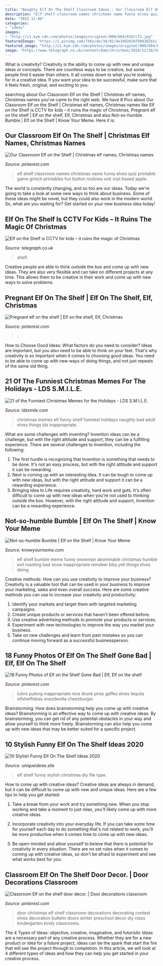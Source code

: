 ```yaml
---
title: "Naughty Elf On The Shelf Classroom Ideas : Our Classroom Elf On The Shelf"
description: "Elf shelf classroom names christmas name funny elves quiz printable game grinch printables fun button routines unit visit based apple"
date: "2022-11-06"
categories:
- "ideas"
images:
- "http://i1.kym-cdn.com/photos/images/original/000/664/610/cf2.jpg"
featuredImage: "https://i.pinimg.com/736x/4e/34/92/4e3492d16f909202b1c71b6cb7d27def--elf-names-classroom-routines.jpg"
featured_image: "http://i1.kym-cdn.com/photos/images/original/000/664/610/cf2.jpg"
image: "https://www.telegraph.co.uk/content/dam/christmas/2016/12/16/S08WYG-xlarge_trans_NvBQzQNjv4BqqVzuuqpFlyLIwiB6NTmJwSrXQAD_WS9MbUDhaE03OjE.jpg"
---
```



What is creativity?
Creativity is the ability to come up with new and unique ideas or concepts. There are countless ways to be creative, but some people find it easier than others. It all comes down to what you’re looking for in a creative idea. If you want your idea to be successful, make sure that it feels fresh, original, and exciting to you.

	

		
searching about Our Classroom Elf on the Shelf | Christmas elf names, Christmas names you've came to the right web. We have 8 Pics about Our Classroom Elf on the Shelf | Christmas elf names, Christmas names like Elf on the Shelf is CCTV for kids – it ruins the magic of Christmas, Pregnant elf on the shelf | Elf on the shelf, Elf, Christmas and also Not-so-humble Bumble | Elf on the Shelf | Know Your Meme. Here it is:
		
    
## Our Classroom Elf On The Shelf | Christmas Elf Names, Christmas Names

<img loading=lazy src="https://i.pinimg.com/736x/4e/34/92/4e3492d16f909202b1c71b6cb7d27def--elf-names-classroom-routines.jpg" onerror="this.onerror=null;this.src='https://tse4.mm.bing.net/th?id=OIP.yQMlVzlCO0axK1vp1aNjaQHaJl&amp;pid=15.1';" alt="Our Classroom Elf on the Shelf | Christmas elf names, Christmas names">

_Source: pinterest.com_

>elf shelf classroom names christmas name funny elves quiz printable game grinch printables fun button routines unit visit based apple. 

	

The world is constantly changing, and so too are our ideas. Today we're going to take a look at some new ways to think about business. Some of these ideas might be novel, but they could also work in the modern world. So, what are you waiting for? Get started on your new business idea today!

    
## Elf On The Shelf Is CCTV For Kids – It Ruins The Magic Of Christmas

<img loading=lazy src="https://www.telegraph.co.uk/content/dam/christmas/2016/12/16/S08WYG-xlarge_trans_NvBQzQNjv4BqqVzuuqpFlyLIwiB6NTmJwSrXQAD_WS9MbUDhaE03OjE.jpg" onerror="this.onerror=null;this.src='https://tse2.mm.bing.net/th?id=OIP.i_fcFYT9_FAascTclcK7mgHaEo&amp;pid=15.1';" alt="Elf on the Shelf is CCTV for kids – it ruins the magic of Christmas">

_Source: telegraph.co.uk_

>shelf. 

	

Creative people are able to think outside the box and come up with new ideas. They are also very flexible and can take on different projects at any time. This allows them to be creative in their work and come up with new ways to solve problems.

    
## Pregnant Elf On The Shelf | Elf On The Shelf, Elf, Christmas

<img loading=lazy src="https://i.pinimg.com/736x/18/17/7b/18177b597f163c4a50eb3c1c6840a159--elf-on-the-shelf-shelves.jpg" onerror="this.onerror=null;this.src='https://tse1.mm.bing.net/th?id=OIP.Yry4J-dRH297omTfbN_AHgHaLH&amp;pid=15.1';" alt="Pregnant elf on the shelf | Elf on the shelf, Elf, Christmas">

_Source: pinterest.com_

>. 

	

How to Choose Good Ideas: What factors do you need to consider?
Ideas are important, but you also need to be able to think on your feet. That's why creativity is so important when it comes to choosing good ideas. You need to be able to come up with new ways of doing things, and not just repeats of the same old thing.

    
## 21 Of The Funniest Christmas Memes For The Holidays - LDS S.M.I.L.E.

<img loading=lazy src="http://www.ldssmile.com/wp-content/uploads/2013/11/Funny-Pictures-Elf-on-the-shelf.jpg" onerror="this.onerror=null;this.src='https://tse1.mm.bing.net/th?id=OIP.Kz0XtFVqR9cwR6Jm7mhjnwHaJv&amp;pid=15.1';" alt="21 of the Funniest Christmas Memes for the Holidays - LDS S.M.I.L.E.">

_Source: ldssmile.com_

>christmas memes elf funny shelf funniest holidays naughty bad adult elves things lds inappropriate. 

	

What are some challenges with inventing?
Invention ideas can be a challenge, but with the right attitude and support, they can be a fulfilling experience. There are several challenges to Invention, including the following:
1. The first hurdle is recognizing that Invention is something that needs to be done. It's not an easy process, but with the right attitude and support it can be rewarding.
2. Next is coming up with an interesting Idea. It can be tough to come up with new ideas, but with the right attitude and support it can be a rewarding experience. 
3. Bringing Idea to Life requires creativity, hard work and guts. It's often difficult to come up with new ideas when you're not used to thinking outside the box. However, with the right attitude and support, Invention can be a rewarding experience.

    
## Not-so-humble Bumble | Elf On The Shelf | Know Your Meme

<img loading=lazy src="http://i1.kym-cdn.com/photos/images/original/000/664/610/cf2.jpg" onerror="this.onerror=null;this.src='https://tse1.mm.bing.net/th?id=OIP.yq6b-QGltZTFLN4lBiEQ5wHaFj&amp;pid=15.1';" alt="Not-so-humble Bumble | Elf on the Shelf | Know Your Meme">

_Source: knowyourmeme.com_

>elf shelf bumble meme funny snowman abominable christmas humble evil roasting bad snow inappropriate reindeer bbq yeti things elves doing. 

	

Creative methods: How can you use creativity to improve your business?
Creativity is a valuable tool that can be used in your business to improve your marketing, sales and even overall success. Here are some creative methods you can use to increase your creativity and productivity: 
1. Identify your markets and target them with targeted marketing campaigns.
2. Create unique products or services that haven’t been offered before.
3. Use creative advertising methods to promote your products or services. 
4. Experiment with new technologies to improve the way you market your business. 
5. Take on new challenges and learn from past mistakes so you can continue moving forward as a successful businessperson.

    
## 18 Funny Photos Of Elf On The Shelf Gone Bad | Elf, Elf On The Shelf

<img loading=lazy src="https://i.pinimg.com/736x/53/36/c0/5336c0f995ec574a5cba958e83589b14.jpg" onerror="this.onerror=null;this.src='https://tse3.mm.bing.net/th?id=OIP.76CRm_hSBtpymbgdUWQsOwHaFp&amp;pid=15.1';" alt="18 Funny Photos of Elf on the Shelf Gone Bad | Elf, Elf on the shelf">

_Source: pinterest.com_

>lutins puking inappropriate nice drunk pires gaffes elves tequila elfshelfideas enezdevilla cheezburger. 

	

Brainstorming: How does brainstorming help you come up with creative ideas?
Brainstorming is an effective way to come up with creative ideas. By brainstorming, you can get rid of any potential obstacles in your way and allow yourself to think more freely. Brainstorming can also help you come up with new ideas that may be better suited for a specific project.

    
## 10 Stylish Funny Elf On The Shelf Ideas 2020

<img loading=lazy src="https://www.uniqueideas.site/wp-content/uploads/240-best-elf-on-the-shelf-ideas-images-on-pinterest-shelf-3.jpg" onerror="this.onerror=null;this.src='https://tse4.mm.bing.net/th?id=OIP.giZy8_yM4minUTQASz3QzgHaLH&amp;pid=15.1';" alt="10 Stylish Funny Elf On The Shelf Ideas 2020">

_Source: uniqueideas.site_

>elf shelf funny stylish christmas diy file type. 

	

How to come up with creative ideas?
Creative ideas are always in demand, but it can be difficult to come up with new and unique ideas. Here are a few tips to help you get started:
1. Take a break from your work and try something new. When you stop working and take a moment to just relax, you'll likely come up with more creative ideas.

2. Incorporate creativity into your everyday life. If you can take some time for yourself each day to do something that's not related to work, you'll be more productive when it comes time to come up with new ideas.

3. Be open-minded and allow yourself to beieve that there is potential for creativity in every situation. There are no set rules when it comes to coming up with creative ideas, so don't be afraid to experiment and see what works best for you.

    
## Classroom Elf On The Shelf Door Decor. | Door Decorations Classroom

<img loading=lazy src="https://i.pinimg.com/736x/bd/d5/83/bdd583fb335b44cc217327a1bef3b422--christmas-door-winter-christmas.jpg" onerror="this.onerror=null;this.src='https://tse2.mm.bing.net/th?id=OIP.8ut8WXCPfva3FCaBZCKZMwHaLH&amp;pid=15.1';" alt="Classroom Elf on the shelf door decor. | Door decorations classroom">

_Source: pinterest.com_

>door christmas elf shelf classroom decorations decorating contest elves decoration bulletin doors winter preschool decor diy class kindergarten kindy classrooms. 

	

The 4 Types of Ideas: objective, creative, imaginative, and futuristic
Ideas are a necessary part of any creative process. Whether they are for a new product or idea for a future project, ideas can be the spark that start the fire that will see the project through to completion. In this article, we will look at 4 different types of ideas and how they can help you get started in your creative process.

